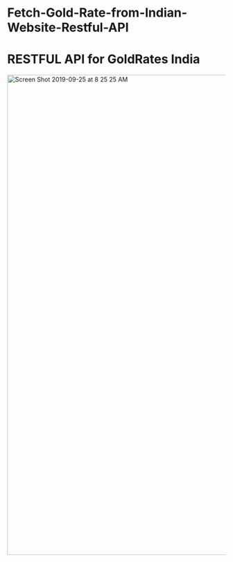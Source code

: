 # Fetch-Gold-Rate-from-Indian-Website-Restful-API


# RESTFUL API for GoldRates India

<img width="1106" alt="Screen Shot 2019-09-25 at 8 25 25 AM" src="https://user-images.githubusercontent.com/39345855/65600542-51021b80-df6e-11e9-9352-f223d88f77e7.png">



